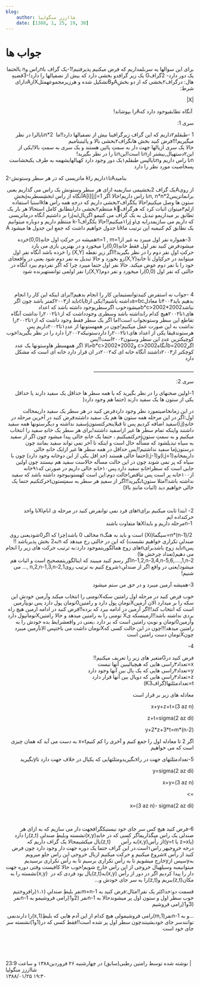 ```yaml
---
blog:
    author: شااززز منگولیا
    date: [1388, 1, 25, 19, 30]
---
```

# جواب ها

<div class="cnt">
<style>/*<![CDATA[*/
<!--
 /* Style Definitions */
 p.MsoNormal, li.MsoNormal, div.MsoNormal
	{mso-style-parent:"";
	margin:0cm;
	margin-bottom:.0001pt;
	mso-pagination:widow-orphan;
	font-size:12.0pt;
	font-family:"Times New Roman";
	mso-fareast-font-family:"Times New Roman";}
@page Section1
	{size:612.0pt 792.0pt;
	margin:72.0pt 90.0pt 72.0pt 90.0pt;
	mso-header-margin:35.4pt;
	mso-footer-margin:35.4pt;
	mso-paper-source:0;}
div.Section1
	{page:Section1;}
-->
/*]]>*/</style>
<p dir="rtl">براى این سوالها یه سرىلمداریم که فرض میکنیم پذیرفتیم!1-یک گراف باnراس وn یالحتما یک دور دارد- 2گرافG یک زیر گرافدو بخشى دارد که بیش از نصفیالها را دارد!-3قضیهِ هال: درگراف۲بخشى که از دو بخشِAوBتشکیل شده و هرزیرمجموعهمثلXازAداراى شرط:</p>
<p dir="rtl">|X|</p>
<div>
<p dir="rtl"> آنگاه تطابقیوجود دارد کهAرا بپوشاند!</p>
<p dir="rtl">سری 1:</p>
<p dir="rtl">1 -طبقلم۲داریم که این گراف زیرگرافیبا بیش از نصفیالها دارد!!ما  2*nتایالرا در نظر میگیریم!!!فرض کنید بخش هاىگراف۲بخشى بالا و پائینبنامیم<br/>حالا یک سرى ازیالها جهت دار به سمتِ پائین هستند و یک سرى به سمتِ بالا!یکى از این۲دستهیال,بیشتر ازnتا است!اینnتا را در نظر بگیرید!<br/>nتا راس داریم وnتایالپس طبقلم۱یک دور وجود دارد کهیالهایشهمه به طرف یکبخشاست پسخاصیت مورد نظر را دارد</p>
<p>2-ماتریسی که در هر سطر وستونش kتا۱داریم راAبنامید</p>
<p></p>
<p dir="rtl">از روىAیک گراف 2بخشیمى سازیمبه ازاى هر سطر وستونش یک راس می گذاریم یعنى براىماتریس2*n, n*nتا راس داریم!حالا اگر A[i][j]=1آنگاه از رأس iبخشِسطربهjبخشِ ستون ها وصل میکنیم!حالا یکگراف۲بخشى داریم که درجهِ همه راس هاkاستبا استفاده ازلم۳میتوان اثبات کرد که هرگرافkَ منتظم۲بخشى داراىتطابق کامل استحالا هر بار یک تطابق بر میداریمو تبدیل به یک گراف می کنیمو اگریالiبهjرا بر داشتیم آنگاه درماتریسی که داریم مى سازیمدرایه یiو jرا۱میکنیم!!حالا یکگرافk-1 منتظم داریم و دوباره میتوانیم یک تطابق کم کنیمبه این ترتیب ماkتا جدول خواهیم داشت که جمعِ این جدول ها میشود A</p>
</div>
<p dir="rtl">  3-همواره نفر اول میبرد به غیر ازn=1 , m=1همیشه در حرکتِ اول خانهِ(0,0)خرده میشودفرض کنید نفر اول فقط خانهِ(0,0)را میخورد و در بهترین بازى می بازد<br/>حرکتِ اولِ نفر دوم را در نظر بگیرید!!اگر زیرِ نقطه (X,Y) را خرده باشد آنگاه نفر اول میتوانند در حرکتِاول تا خانهِ(X,Y)رو بخورد و حالا تبدیل به نفر دوم شود یعنى در واقعجاى خود را با نفر دوم عوض میکند. حالا نفر اول حتما میبرد چرا که اگر نفردوم ببرد آنگاه در حالتى که نفر اول (0,0)را میخورد و نفر دوم(X,Y)را نفر اولمی توانستهبرنده شود</p>
<p dir="rtl"> </p>
<p dir="rtl">4 -جواب نه استفرض کنیدتوانستیماین کار را انجام بدهیم!!براى اینکه این کار را انجام بدهیم باید۴۰۰۴تا معادلa=bcداشته باشیم!!یکى ازbیاcباید از۲۰۰۳کمتر باشد چون اگر نباشدb*c&gt;2002*2002میشودخوب اگرسطریوجود داشته باشد که اعداد هاى۱تا۲۰۰۲هیچ کدام رانداشته باشد وسطری وجودداشت که از۱تا۲۰۰۲را نداشت آنگاه تقاطع این سطر وستونجواب است!اما اگر یک سطر فقط وجود داشت که از۱تا۲۰۰۲را نداشت به این صورت عمل میکنیم!چون در همهستونها از عددِ۱تا۲۰۰۲داریم پس هرستوندقیقا یکى از اعداد هاى۱تا۲۰۰۲را داردستونیکه۲۰۰۲را دارد را در نظر بگیرید!خوب کوچیکترین عددِ این سطر وستون۲۰۰۲است!!پس اگرb=2002آنگاهc&gt;2002 وb*c&gt;2002*2002حالا اگر همهسطر هاوستونها یک عدد کوچکتر از۲۰۰۳داشتند آنگاه خانه اى که۲۰۰۲در ان قرار دارد خانه اى است که مشکل دارد</p>
<p dir="rtl">__________________________________________</p>
<p dir="rtl">سری 2:</p>
<p dir="rtl"><style>/*<![CDATA[*/
<!--
 /* Style Definitions */
 p.MsoNormal, li.MsoNormal, div.MsoNormal
	{mso-style-parent:"";
	margin:0cm;
	margin-bottom:.0001pt;
	mso-pagination:widow-orphan;
	font-size:12.0pt;
	font-family:"Times New Roman";
	mso-fareast-font-family:"Times New Roman";}
@page Section1
	{size:612.0pt 792.0pt;
	margin:72.0pt 90.0pt 72.0pt 90.0pt;
	mso-header-margin:35.4pt;
	mso-footer-margin:35.4pt;
	mso-paper-source:0;}
div.Section1
	{page:Section1;}
-->
/*]]>*/</style></p>
<p dir="rtl">1-اولین صحنهاى را در نظر بگیرید که یا همه سطر ها حداقل یک سفید دارند یا حداقل یکى از ستون ها یک سفید دارند (حتما هم وجود دارد(</p>
<p dir="rtl">در این زمانخاصیتمورد نظر وجود داردفرض کنید در هر سطر یک سفید داریمحالت اول:اگر در این مرحله همه ستون ها هم یک سفید داشتندفرض کنید در آخرین مرحله در خانهِ(i,j)سفید اضافه کردیم پس تا قبلاینحرکتستونjسفید نداشته و دیگرستونها همه سفید داشتند واینکه تمام سطر ها غیر ازiسفید داشتند!براى هر سطر یک خانهِ سفید را انتخاب میکنیم و به سمتِ ستونِjحرکتمیکنیم ، حتما یک خانهِ خالى پیدا میشود چون اگر از سفید به سیاه تبدیلشود که مسأله حال است و اینکه تا آخر نمى تواند سفید بمانند چون درستونjما سفید نداشتیم!!پس حداقل در همه سطر ها غیر ازiیک خانهِ خالى داریمخانهِ(i,j+1)و(i,j-1)حتما خالى هستند (حد اقل یکى از این دوخانه وجود دارد) چون با سیاه که پر نمى شوند چون در این حالت مسأله حالاست سفید هم نیستند چون اولین جایى است که سطرiخانهِ سفید دارد.پس۱۰خانهِ خالى داریم در صورتى که۹۱خانه از۱۰۰خانه پر است پس تناقص!حالت دوم:این است کهستونیوجود داشته باشد که سفید نداشته باشد!!مثلا ستونِtبگیرید!!اگر از سفیدِ هر سطر به سمتِستونtحرکتکنیم حتما یک خالى خواهیم دید (اثبات مانندِ بالا)</p>
<p dir="rtl"> </p>
<p dir="rtl">2- ابتدا ثابت میکنیم براىnهاى فرد نمى توانفرض کنید در مرحله ى اىامXiتا واحد حرکتداده ایم<br/> n-1مرحله داریم و بایدXiها متفاوت باشند</p>
<p dir="rtl"> n*(n-1)/2=سیگما(Xi) است و باید به هنگn مخالف 0 باشد(چرا که اگر0شودیعنى روى صندلىِ تکرارى خواهیم نشست) که این در حالتى رخ میدهد که nبه2 بخش پذیرباشد !! پسnباید زوج باشدبراىnهاى زوج همالگوریتموجود دارد:به ترتیب حرکت هاى زیر را انجام مى دهیم(تعداد چرخش ها)<br/>n-1,2,n-3,4,n-5,6,....,1,n-2اگر رسم کنید میبیند که اینالگوریتمصحیح است و اثبات هم میشود!یعنى در واقع اگر از صندلىِ۱شروع کنیم به ترتیب روى1,n,2,n-1,3,n-2 ,… مى شنیم!</p>
<p dir="rtl">3-همیشه آرمین میبرد و در حق من ستم میشود</p>
<p dir="rtl">خوب فرض کنید در مرحله اول رامتین سکهXتومنى را انتخاب میکند وآرمین خودش این سکه را بر میدارد الان آرمینXتومان پول دارد و رامتین0تومان پول دارد پس نوبتِآرمین است که انتخاب کند!!اگر آرمین در ادامه ببرد که برده!!فرض کنید در ادامه ارمین هیچ راه بردى نداشته باشد!!ارمینسکه یX تومنى را به رامتین میدهد و حالا رامتینXتومانپول دارد وآرمین0تومان و نوبتِ رامتین است که بر دارد ،یعنى در واقعشرایط بده خودش را به رامتین میدهد!!!چون در این حالت کسى کهXتومان داشت می باختپس الانآرمین میبرد چونXتومان دست رامتین است</p>
<p dir="rtl">4-</p>
<p dir="rtl">فرض کنید درGمتغیر هاى زیر را تعریف میکنیم!!<br/>x=تعداد۳راسى هایى که هیچیالیبین آنها نیست<br/>y=تعداد۳راسى هایى که یک یال بین آنها وجود دارد<br/>z=تعداد۳راسى هایى که دویال بین آنها قرار دارد<br/>t=تعدادمثلثها(گرافK3)</p>
<p dir="rtl">معادله های زیر بر قرار است</p>
<p dir="rtl">x+y+z+t=(3 az n)</p>
<p dir="rtl">z+t=sigma(2 az di)</p>
<p dir="rtl">y+2*z+3*t=m*(n-2)</p>
<p dir="rtl">اگر 2 تا معادله اول را جمع کنیم و آخری را کم کنیمx+t به دست می آید که همان چیزی است که می خواهیم</p>
<p dir="rtl">5-تعدادمثلثهاى جهت در راxبگیریدومثلثهایى که یکیال در خلاف جهت دارد تاyبگیرید</p>
<p dir="rtl">y=sigma(2 az di)</p>
<p dir="rtl">x+y=(3 az n)</p>
<p dir="rtl">=&gt;</p>
<p dir="rtl">x=(3 az n)- sigma(2 az di)</p>
<p dir="rtl"> </p>
<p dir="rtl">6-فرض کنید هیچ کس سر جاى خود نیستیکگرافجهت دار مى سازیم که به ازاى هر صندلى یک راس میگذاریماگر کسى که در خانهِ(x,y)نشسته وبلیطِ صندلىِ (z,t)را دارد (یاz=x یا y=t)از رأس(x,y)به رأس       (z,t)یال میکشیمحالا یک گراف داریم که درجه خروجیهر راس۱است.در این گراف حتما یک دوره جهت دار وجود دارد چون فرض کنید از رأس xشروع میکنیم و حرکت میکنیم ازیال خروجى این راس جلو میرویم بهyسپس ازyخارج میشویم تا به رأس تکرارى برسیم تا به رأس تکرارى نرسیدیم میتوانیمبه وسیلهیال خروجى از این راس خارج شویم!خوب حالا کافیست وقتى دوره جهت دار را پیدا کردیم اگر در دور از رأس (x,y)به(z,t)یال بود فردى که در  (x,y)نشسته را به مکان(z,t)ببریم و(z,t)را به سر جاى خودش و...</p>
<p dir="rtl">قسمت دو:حداکثر یک نفر!!مثال:فرض کنید به m+n-1نفر بلیطِ صندلىِ (۱،۱(رافروختیم<br/>خوب سطر اول و ستون اول پر میشوندحالا به n-1نفر (2و1(رامی فروشیمو به n-1نفر (3و1(رامی فروشیم</p>
<p dir="rtl">...و به n-1نفر(1,m)رامی فروشیمولى هیچ کدام از این آدم هایى که بلیطِ(1,x)را دارندنمی توانندسر جاى خودبشینندچون سطر اول پر شده است!!فقط کسى که در(1و1)نشسته سر جاى خود است</p>
<p></p>
<p dir="rtl"> </p>
<p dir="rtl"> </p>
<div class="postDesc">نوشته شده توسط رامتین رطبی(سابق) در چهارشنبه ۲۶ فروردین۱۳۸۸ و ساعت 23:9 
	 |</div>
</div>

<div class="blog-info">
    <div class="blog-author">شااززز منگولیا</div>
    <div class="blog-date">۱۳۸۸/۰۱/۲۵ ۱۹:۳۰</div>
</div>

